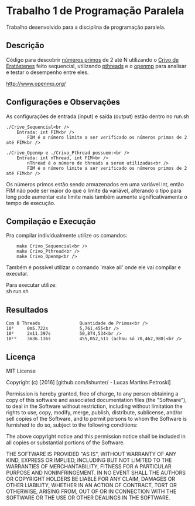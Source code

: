 # Trabalho 1 de Programação Paralela

Trabalho desenvolvido para a disciplina de programação paralela.

## Descrição

Código para descobrir [números primos](https://pt.wikipedia.org/wiki/N%C3%BAmero_primo) de 2 até N utilizando o [Crivo de Eratóstenes](https://pt.wikipedia.org/wiki/Crivo_de_Eratóstenes) feito sequencial, utilizando [pthreads](https://pt.wikipedia.org/wiki/POSIX_Threads) e o [openmp](https://pt.wikipedia.org/wiki/OpenMP) para analisar e testar o desempenho entre eles. 

http://www.openmp.org/<br />

## Configurações e Observações

As configurações de entrada (input) e saída (output) estão dentro no run.sh

```
./Crivo_Sequencial<br />
	Entrada: int FIM<br />
		FIM é o número limite a ser verificado os números primos de 2 até FIM<br />
```
```
./Crivo_Openmp e ./Crivo_Pthread possuem:<br />
	Entrada: int nThread, int FIM<br />
		nThread é o número de threads a serem utilizadas<br />
		FIM é o número limite a ser verificado os números primos de 2 até FIM<br />
```

Os números primos estão sendo armazenados em uma variável int, então FIM não pode ser maior do que o limite da variável, alterando o tipo para long pode aumentar este limite mais também aumente significativamente o tempo de execução.

## Compilação e Execução

Pra compilar individualmente utilize os comandos:<br />
```
	make Crivo_Sequencial<br />
	make Crivo_Pthread<br />
	make Crivo_Openmp<br />
```

Também é possível utilizar o comando 'make all' onde ele vai compilar e executar.

Para executar utilize:<br />
	sh run.sh<br />

## Resultados

```
Com 8 Threads				Quantidade de Primos<br />
10⁸		0m5.722s			5,761,455<br />
10⁹		2m11.397s			50,874,534<br />
10¹⁰	3m36.136s 			455,052,511	(achou só 70,462,980)<br />
```

## Licença

MIT License

Copyright (c) [2016] [github.com/Ishunter/ - Lucas Martins Petroski]

Permission is hereby granted, free of charge, to any person obtaining a copy
of this software and associated documentation files (the "Software"), to deal
in the Software without restriction, including without limitation the rights
to use, copy, modify, merge, publish, distribute, sublicense, and/or sell
copies of the Software, and to permit persons to whom the Software is
furnished to do so, subject to the following conditions:

The above copyright notice and this permission notice shall be included in all
copies or substantial portions of the Software.

THE SOFTWARE IS PROVIDED "AS IS", WITHOUT WARRANTY OF ANY KIND, EXPRESS OR IMPLIED, INCLUDING BUT NOT LIMITED TO THE WARRANTIES OF MERCHANTABILITY, FITNESS FOR A PARTICULAR PURPOSE AND NONINFRINGEMENT. IN NO EVENT SHALL THE AUTHORS OR COPYRIGHT HOLDERS BE LIABLE FOR ANY CLAIM, DAMAGES OR OTHER LIABILITY, WHETHER IN AN ACTION OF CONTRACT, TORT OR OTHERWISE, ARISING FROM, OUT OF OR IN CONNECTION WITH THE SOFTWARE OR THE USE OR OTHER DEALINGS IN THE SOFTWARE.

